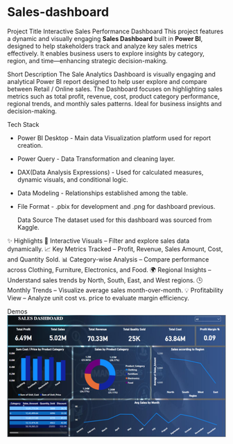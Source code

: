 # Sales-dashboard
Project Title
Interactive Sales Performance Dashboard
This project features a dynamic and visually engaging **Sales Dashboard** built in **Power BI**, designed to help stakeholders track and analyze key sales metrics effectively. It enables business users to explore insights by category, region, and time—enhancing strategic decision-making.

Short Description
The Sale Analytics Dashboard is visually engaging and analytical Power BI report designed to help user explore and compare between Retail / Online sales. The Dashboard focuses on highlighting sales metrics such as total profit, revenue, cost, product category performance, regional trends, and monthly sales patterns. Ideal for business insights and decision-making.

Tech Stack
* Power BI Desktop - Main data Visualization platform used for report creation.
* Power Query - Data Transformation and cleaning layer.
* DAX(Data Analysis Expressions) - Used for calculated measures, dynamic visuals, and conditional logic.
* Data Modeling - Relationships established among the table.
* File Format - .pbix for development and .png for  dashboard previous.

  Data Source
  The dataset used for this dashboard was sourced from Kaggle.

✨ Highlights
📌 Interactive Visuals – Filter and explore sales data dynamically.
📈 Key Metrics Tracked – Profit, Revenue, Sales Amount, Cost, and Quantity Sold.
📊 Category-wise Analysis – Compare performance across Clothing, Furniture, Electronics, and Food.
🌍 Regional Insights – Understand sales trends by North, South, East, and West regions.
🕒 Monthly Trends – Visualize average sales month-over-month.
💡 Profitability View – Analyze unit cost vs. price to evaluate margin efficiency.

Demos
[![Dashboard Preview](https://github.com/KajalShukla-cmd/Sales-dashboard/blob/main/Sales%20Dashboard.png)](https://github.com/KajalShukla-cmd/Sales-dashboard)
